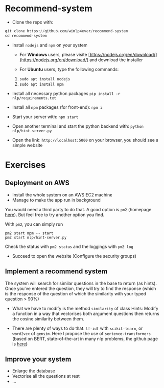 # Recommend-system

* Clone the repo with: 
```python
git clone https://github.com/winlp4ever/recommend-system
cd recommend-system
```
* Install `nodejs` and `npm` on your system 

    * For __Windows__ users, please visite [https://nodejs.org/en/download/](https://nodejs.org/en/download/) and download the installer

    * For __Ubuntu__ users, type the following commands:

    1. `sudo apt install nodejs`
    2. `sudo apt install npm`

* Install all necessary python packages `pip install -r nlp/requirements.txt`
* Install all `npm` packages (for front-end): `npm i`
* Start your server with: `npm start`
* Open another terminal and start the python backend with: `python nlp/hint-server.py`
* Open the link: `http://localhost:5000` on your browser, you should see a simple website

# Exercises

## Deployment on AWS

* Install the whole system on an AWS EC2 machine
* Manage to make the app run in background 

You would need a third party to do that. A good option is `pm2` (homepage [here](https://github.com/Unitech/pm2)). But feel free to try another option you find.

With `pm2`, you can simply run

```
pm2 start npm -- start
pm2 start nlp/hint-server.py
```

Check the status with `pm2 status` and the loggings with `pm2 log`

* Succeed to open the website (Configure the security groups)

## Implement a recommend system

The system will search for similar questions in the base to return (as hints). Once you've entered the question, they will try to find the response (which is the response of the question of which the similarity with your typed question > 90%)

* What we have to modify is the method `similarity` of class Hints: Modify a function in a way that vectorises both argument questions then returns the cosine similarity between them.

* There are plenty of ways to do that: `tf-idf` with `scikit-learn`, or `word2vec` of `gensim`. Here I propose the use of `sentence-transformers` (based on BERT, state-of-the-art in many nlp problems, the github page is [here](https://github.com/UKPLab/sentence-transformers))

## Improve your system

* Enlarge the database
* Vectorise all the questions at rest
* ...


